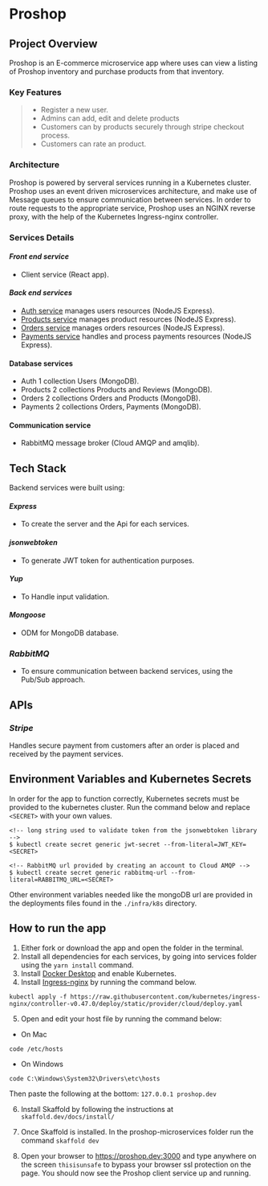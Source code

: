 # **Proshop**

## **Project Overview**

Proshop is an E-commerce microservice app where uses can view a listing of Proshop inventory and purchase products from that inventory.

### Key Features

> - Register a new user.
> - Admins can add, edit and delete products
> - Customers can by products securely through stripe checkout process.
> - Customers can rate an product.

### Architecture

Proshop is powered by serveral services running in a Kubernetes cluster. Proshop uses an event driven microservices architecture, and make use of Message queues to
ensure communication between services. In order to route requests to the appropriate service, Proshop uses an NGINX reverse proxy, with the help of the Kubernetes Ingress-nginx controller.

### **Services Details**

#### **_Front end service_**

- Client service (React app).

#### **_Back end services_**

- [Auth service](https://github.com/guillsav/proshop-microservice/tree/main/auth) manages users resources (NodeJS Express).
- [Products service](https://github.com/guillsav/proshop-microservice/tree/main/products) manages product resources (NodeJS Express).
- [Orders service](https://github.com/guillsav/proshop-microservice/tree/main/orders) manages orders resources (NodeJS Express).
- [Payments service](https://github.com/guillsav/proshop-microservice/tree/main/payments) handles and process payments resources (NodeJS Express).

#### Database services

- Auth 1 collection Users (MongoDB).
- Products 2 collections Products and Reviews (MongoDB).
- Orders 2 collections Orders and Products (MongoDB).
- Payments 2 collections Orders, Payments (MongoDB).

#### Communication service

- RabbitMQ message broker (Cloud AMQP and amqlib).

## **Tech Stack**

Backend services were built using:

#### _Express_

- To create the server and the Api for each services.

#### _jsonwebtoken_

- To generate JWT token for authentication purposes.

#### _Yup_

- To Handle input validation.

#### _Mongoose_

- ODM for MongoDB database.

### _RabbitMQ_

- To ensure communication between backend services, using the Pub/Sub approach.

## **APIs**

### **_Stripe_**

Handles secure payment from customers after an order is placed and received by the payment services.

## **Environment Variables and Kubernetes Secrets**

In order for the app to function correctly, Kubernetes secrets must be provided to the kubernetes cluster. Run the command below and replace `<SECRET>` with your own values.

```
<!-- long string used to validate token from the jsonwebtoken library -->
$ kubectl create secret generic jwt-secret --from-literal=JWT_KEY=<SECRET>

<!-- RabbitMQ url provided by creating an account to Cloud AMQP -->
$ kubectl create secret generic rabbitmq-url --from-literal=RABBITMQ_URL=<SECRET>

```

Other environment variables needed like the mongoDB url are provided in the deployments files found in the `./infra/k8s` directory.

## **How to run the app**

1. Either fork or download the app and open the folder in the terminal.
2. Install all dependencies for each services, by going into services folder using the `yarn install` command.
3. Install [Docker Desktop](https://www.docker.com/products/docker-desktop) and enable Kubernetes.
4. Install [Ingress-nginx](https://kubernetes.github.io/ingress-nginx/deploy/#docker-desktop) by running the command below.

```
kubectl apply -f https://raw.githubusercontent.com/kubernetes/ingress-nginx/controller-v0.47.0/deploy/static/provider/cloud/deploy.yaml
```

5. Open and edit your host file by running the command below:

- On Mac

```
code /etc/hosts
```

- On Windows

```
code C:\Windows\System32\Drivers\etc\hosts
```

Then paste the following at the bottom: `127.0.0.1 proshop.dev`

6. Install Skaffold by following the instructions at `skaffold.dev/docs/install/`

7. Once Skaffold is installed. In the proshop-microservices folder run the command `skaffold dev`

8. Open your browser to https://proshop.dev:3000 and type anywhere on the screen
   `thisisunsafe` to bypass your browser ssl protection on the page. You should now see the Proshop client service up and running.
